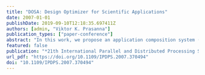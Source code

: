```yaml
---
title: "DOSA: Design Optimizer for Scientific Applications"
date: 2007-01-01
publishDate: 2019-09-10T12:18:35.697411Z
authors: [admin, "Viktor K. Prasanna"]
publication_types: ["paper-conference"]
abstract: "In this work, we propose an application composition system (ACS) that allows design-time exploration and automatic run-time optimizations so that we relieve application programmers and compiler writers from the challenging task of optimizing the computation in order to achieve high performance. Our new framework, called \"design optimizer for scientific applications\" (DOSA), allows the programmer or compiler writer to explore alternative designs and optimize for speed (or power) at design-time and use its run-time optimizer as an automatic ACS. The ACS constructs an efficient application that dynamically adapts to changes in the underlying execution environment based on the kernel model, architecture, system features, available resources, and performance feedback. The run-time system is a portable interface that enables dynamic application optimization by interfacing with the output of DOSA. It thus provides an application composition system that determines suitable components and performs continuous performance optimizations. We focus on utilizing advanced architectural features and memory-centric optimizations that reduce the I/O complexity, cache pollution, and processor-memory traffic, in order to achieve high performance. The design-time effort uses a computer-aided design space exploration that provides a user-friendly graphical modeling environment, high-level performance estimation and profiling, and the ability to integrate low-level simulators suitable for HPC architectures."
featured: false
publication: "*21th International Parallel and Distributed Processing Symposium (IPDPS 2007), Proceedings, 26-30 March 2007, Long Beach, California, USA*"
url_pdf: "https://doi.org/10.1109/IPDPS.2007.370494"
doi: "10.1109/IPDPS.2007.370494"
---
```


